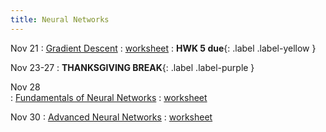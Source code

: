 ```yaml
---
title: Neural Networks
---
```


Nov 21 
: [Gradient Descent](#) 
  : [worksheet](#) 
    : **HWK 5 due**{: .label .label-yellow }

Nov 23-27 
: **THANKSGIVING BREAK**{: .label .label-purple }

Nov 28  
: [Fundamentals of Neural Networks](#) 
  : [worksheet](#) 

Nov 30 
: [Advanced Neural Networks](#) 
  : [worksheet](#) 
